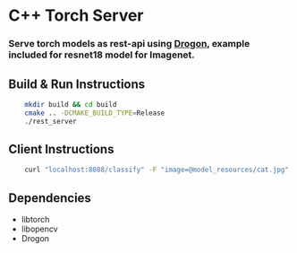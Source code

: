 # C++ Torch Server
### Serve torch models as rest-api using [Drogon](https://github.com/drogonframework/drogon), example included for resnet18 model for Imagenet.

## Build & Run Instructions
```bash
    mkdir build && cd build
    cmake .. -DCMAKE_BUILD_TYPE=Release
    ./rest_server
```

## Client Instructions
```bash
    curl "localhost:8088/classify" -F "image=@model_resources/cat.jpg"
```

## Dependencies
* libtorch
* libopencv
* Drogon